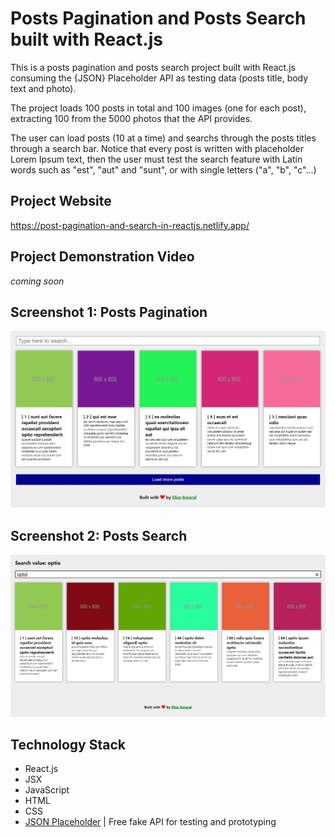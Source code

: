 # Posts Pagination and Posts Search built with React.js

This is a posts pagination and posts search project built with React.js consuming the {JSON} Placeholder API as testing data (posts title, body text and photo). 

The project loads 100 posts in total and 100 images (one for each post), extracting 100 from the 5000 photos that the API provides.

The user can load posts (10 at a time) and searchs through the posts titles through a search bar. Notice that every post is written with placeholder Lorem Ipsum text, then the user must test the search feature with Latin words such as "est", "aut" and "sunt", or with single letters ("a", "b", "c"...) 

## Project Website

https://post-pagination-and-search-in-reactjs.netlify.app/

## Project Demonstration Video

*coming soon*

## Screenshot 1: Posts Pagination

![Screenshot](public/Screenshot_1.jpg)

## Screenshot 2: Posts Search

![Screenshot](public/Screenshot_2.jpg)

## Technology Stack
+ React.js
+ JSX
+ JavaScript
+ HTML
+ CSS
+ [JSON Placeholder](https://jsonplaceholder.typicode.com/) | Free fake API for testing and prototyping
